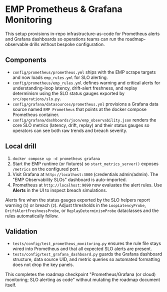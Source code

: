 # EMP Prometheus & Grafana Monitoring

This setup provisions in-repo infrastructure-as-code for Prometheus alerts and Grafana dashboards so operations teams can run the roadmap-observable drills without bespoke configuration.

## Components

- `config/prometheus/prometheus.yml` ships with the EMP scrape targets and now loads `emp_rules.yml` for SLO alerting.
- `config/prometheus/emp_rules.yml` defines warning and critical alerts for understanding-loop latency, drift-alert freshness, and replay determinism using the SLO status gauges exported by `src/operations/slo.py`.
- `config/grafana/datasources/prometheus.yml` provisions a Grafana data source named `EMP Prometheus` that points at the docker compose Prometheus container.
- `config/grafana/dashboards/json/emp_observability.json` renders the core SLO metrics (latency, drift, replay) and their status gauges so operators can see both raw trends and breach severity.

## Local drill

1. `docker compose up -d prometheus grafana`
2. Start the EMP runtime (or fixtures) so `start_metrics_server()` exposes `/metrics` on the configured port.
3. Visit Grafana at `http://localhost:3000` (credentials admin/admin). The "EMP Observability SLOs" dashboard is auto-imported.
4. Prometheus at `http://localhost:9090` now evaluates the alert rules. Use **Alerts** in the UI to inspect breach simulations.

Alerts fire when the status gauges exported by the SLO helpers report warning (`1`) or breach (`2`). Adjust thresholds in the `LoopLatencyProbe`, `DriftAlertFreshnessProbe`, or `ReplayDeterminismProbe` dataclasses and the rules automatically follow.

## Validation

- `tests/config/test_prometheus_monitoring.py` ensures the rule file stays wired into Prometheus and that all expected SLO alerts are present.
- `tests/config/test_grafana_dashboard.py` guards the Grafana dashboard structure, data source UID, and metric queries so automated formatting does not drop the key panels.

This completes the roadmap checkpoint "Prometheus/Grafana (or cloud) monitoring; SLO alerting as code" without mutating the roadmap document itself.
